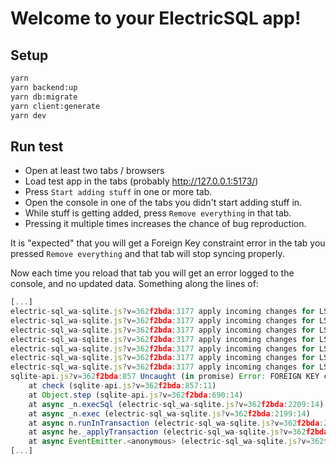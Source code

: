 # Welcome to your ElectricSQL app!

## Setup

```sh
yarn
yarn backend:up
yarn db:migrate
yarn client:generate
yarn dev

```

## Run test
- Open at least two tabs / browsers
- Load test app in the tabs (probably <http://127.0.0.1:5173/>)
- Press `Start adding stuff` in one or more tab.
- Open the console in one of the tabs you didn't start adding stuff in.
- While stuff is getting added, press `Remove everything` in that tab.
- Pressing it multiple times increases the chance of bug reproduction.

It is "expected" that you will get a Foreign Key constraint error in the tab you pressed `Remove everything` and that tab will stop syncing properly.

Now each time you reload that tab you will get an error logged to the console, and no updated data. Something along the lines of:
```JavaScript
[...]
electric-sql_wa-sqlite.js?v=362f2bda:3177 apply incoming changes for LSN: MTAyMjMyNzY4
electric-sql_wa-sqlite.js?v=362f2bda:3177 apply incoming changes for LSN: MTAyMjM1MjQw
electric-sql_wa-sqlite.js?v=362f2bda:3177 apply incoming changes for LSN: MTAyMjY5NDMy
electric-sql_wa-sqlite.js?v=362f2bda:3177 apply incoming changes for LSN: MTAyMjcxNjI0
electric-sql_wa-sqlite.js?v=362f2bda:3177 apply incoming changes for LSN: MTAyMjczODE2
electric-sql_wa-sqlite.js?v=362f2bda:3177 apply incoming changes for LSN: MTAyNzYxMDA4
electric-sql_wa-sqlite.js?v=362f2bda:3177 apply incoming changes for LSN: MTAyNzk5NjY0
sqlite-api.js?v=362f2bda:857 Uncaught (in promise) Error: FOREIGN KEY constraint failed
    at check (sqlite-api.js?v=362f2bda:857:11)
    at Object.step (sqlite-api.js?v=362f2bda:690:14)
    at async _n.execSql (electric-sql_wa-sqlite.js?v=362f2bda:2209:14)
    at async _n.exec (electric-sql_wa-sqlite.js?v=362f2bda:2199:14)
    at async n.runInTransaction (electric-sql_wa-sqlite.js?v=362f2bda:2120:13)
    at async he._applyTransaction (electric-sql_wa-sqlite.js?v=362f2bda:3199:117)
    at async EventEmitter.<anonymous> (electric-sql_wa-sqlite.js?v=362f2bda:3614:7)
[...]
```
